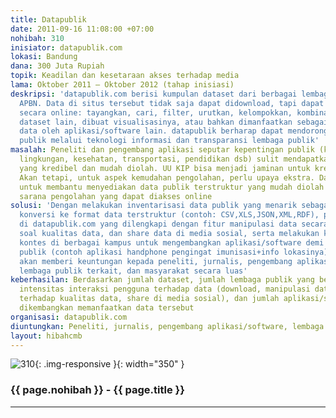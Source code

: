 ```yaml
---
title: Datapublik
date: 2011-09-16 11:08:00 +07:00
nohibah: 310
inisiator: datapublik.com
lokasi: Bandung
dana: 300 Juta Rupiah
topik: Keadilan dan kesetaraan akses terhadap media
lama: Oktober 2011 – Oktober 2012 (tahap inisiasi)
deskripsi: 'datapublik.com berisi kumpulan dataset dari berbagai lembaga publik penikmat
  APBN. Data di situs tersebut tidak saja dapat didownload, tapi dapat dimanipulasi
  secara online: tayangkan, cari, filter, urutkan, kelompokkan, kombinasikan dengan
  dataset lain, dibuat visualisasinya, atau bahkan dimanfaatkan sebagai sumber pasokan
  data oleh aplikasi/software lain. datapublik berharap dapat mendorong inovasi layanan
  publik melalui teknologi informasi dan transparansi lembaga publik'
masalah: Peneliti dan pengembang aplikasi seputar kepentingan publik (keamanan/kenyamanan
  lingkungan, kesehatan, transportasi, pendidikan dsb) sulit mendapatkan sumber data
  yang kredibel dan mudah diolah. UU KIP bisa menjadi jaminan untuk kredibilitas data.
  Akan tetapi, untuk aspek kemudahan pengolahan, perlu upaya ekstra. Datapublik lahir
  untuk membantu menyediakan data publik terstruktur yang mudah diolah sekaligus menyediakan
  sarana pengolahan yang dapat diakses online
solusi: 'Dengan melakukan inventarisasi data publik yang menarik sebagai quickwins,
  konversi ke format data terstruktur (contoh: CSV,XLS,JSON,XML,RDF), publikasikan
  di datapublik.com yang dilengkapi dengan fitur manipulasi data secara online, feedback
  soal kualitas data, dan share data di media sosial, serta melakukan kampanye dan
  kontes di berbagai kampus untuk mengembangkan aplikasi/software demi kepentingan
  publik (contoh aplikasi handphone pengingat imunisasi+info lokasinya). Proyek ini
  akan memberi keuntungan kepada peneliti, jurnalis, pengembang aplikasi/software,
  lembaga publik terkait, dan masyarakat secara luas'
keberhasilan: Berdasarkan jumlah dataset, jumlah lembaga publik yang berpartisipasi,
  intensitas interaksi pengguna terhadap data (download, manipulasi data, feedback
  terhadap kualitas data, share di media sosial), dan jumlah aplikasi/software yang
  dikembangkan memanfaatkan data tersebut
organisasi: datapublik.com
diuntungkan: Peneliti, jurnalis, pengembang aplikasi/software, lembaga publik terkait, dan masyarakat secara luas
layout: hibahcmb
---
```


![310](/static/img/hibahcmb/310.png){: .img-responsive }{: width="350" }

### {{ page.nohibah }} - {{ page.title }}

---
